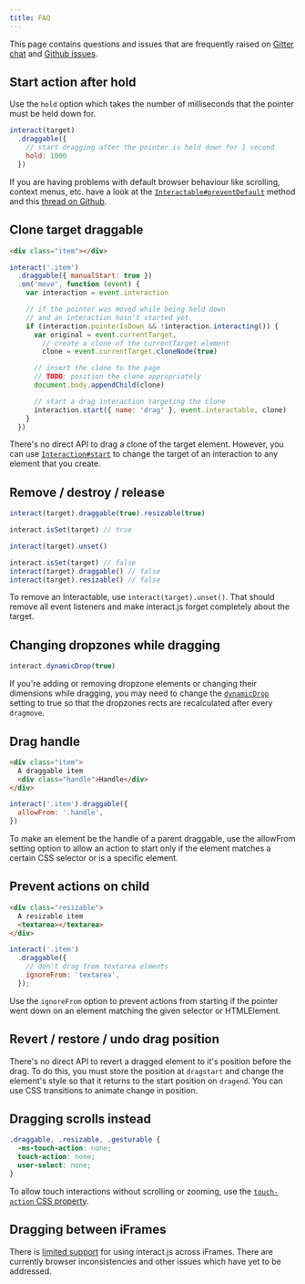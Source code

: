 ```yaml
---
title: FAQ
---
```


This page contains questions and issues that are frequently raised on [Gitter
chat][gitter] and [Github issues][gh-issues].

## Start action after hold

Use the `hold` option which takes the number of milliseconds that the pointer
must be held down for.

```javascript
interact(target)
  .draggable({
    // start dragging after the pointer is held down for 1 second
    hold: 1000
  })
```

If you are having problems with default browser behaviour like scrolling,
context menus, etc. have a look at the
[`Interactable#preventDefault`][prevent-default] method and this [thread on
Github](https://github.com/taye/interact.js/issues/138).

## Clone target draggable

```html
<div class="item"></div>
```

```javascript
interact('.item')
  .draggable({ manualStart: true })
  .on('move', function (event) {
    var interaction = event.interaction

    // if the pointer was moved while being held down
    // and an interaction hasn't started yet
    if (interaction.pointerIsDown && !interaction.interacting()) {
      var original = event.currentTarget,
        // create a clone of the currentTarget element
        clone = event.currentTarget.cloneNode(true)

      // insert the clone to the page
      // TODO: position the clone appropriately
      document.body.appendChild(clone)

      // start a drag interaction targeting the clone
      interaction.start({ name: 'drag' }, event.interactable, clone)
    }
  })
```

There's no direct API to drag a clone of the target element. However, you can
use [`Interaction#start`][interaction-start] to change the target of an
interaction to any element that you create.

## Remove / destroy / release

```javascript
interact(target).draggable(true).resizable(true)

interact.isSet(target) // true

interact(target).unset()

interact.isSet(target) // false
interact(target).draggable() // false
interact(target).resizable() // false
```

To remove an Interactable, use `interact(target).unset()`. That should remove
all event listeners and make interact.js forget completely about the target.

## Changing dropzones while dragging

```javascript
interact.dynamicDrop(true)
```

If you're adding or removing dropzone elements or changing their dimensions
while dragging, you may need to change the [`dynamicDrop`][dynamic-drop] setting
to true so that the dropzones rects are recalculated after every `dragmove`.

## Drag handle

```html
<div class="item">
  A draggable item
  <div class="handle">Handle</div>
</div>
```

```javascript
interact('.item').draggable({
  allowFrom: '.handle',
})
```

To make an element be the handle of a parent draggable, use the allowFrom
setting option to allow an action to start only if the element matches a
certain CSS selector or is a specific element.

## Prevent actions on child

```html
<div class="resizable">
  A resizable item
  <textarea></textarea>
</div>
```

```javascript
interact('.item')
  .draggable({
    // don't drag from textarea elments
    ignoreFrom: 'textarea',
  });
```

Use the `ignoreFrom` option to prevent actions from starting if the pointer
went down on an element matching the given selector or HTMLElement.

## Revert / restore / undo drag position

There's no direct API to revert a dragged element to it's position before the
drag. To do this, you must store the position at `dragstart` and change the
element's style so that it returns to the start position on `dragend`. You can
use CSS transitions to animate change in position.

## Dragging scrolls instead

```css
.draggable, .resizable, .gesturable {
  -ms-touch-action: none;
  touch-action: none;
  user-select: none;
}
```

To allow touch interactions without scrolling or zooming, use the [`touch-action` CSS
property][touch-action].

## Dragging between iFrames

There is [limited support][iframe-pr] for using interact.js across iFrames. There are
currently browser inconsistencies and other issues which have yet to be
addressed.

[gitter]: https://gitter.im/taye/interact.js
[gh-issues]: https://github.com/taye/interact.js/issues
[manual-start]: /docs#manualstart
[interaction-start]: /api/Interaction.html#start
[prevent-default]: /api/Interactable.html#preventDefault
[dynamic-drop]: /api/module-interact.html#.dynamicDrop
[touch-action]: https://developer.mozilla.org/en-US/docs/Web/CSS/touch-action
[iframe-pr]: https://github.com/taye/interact.js/pull/98
